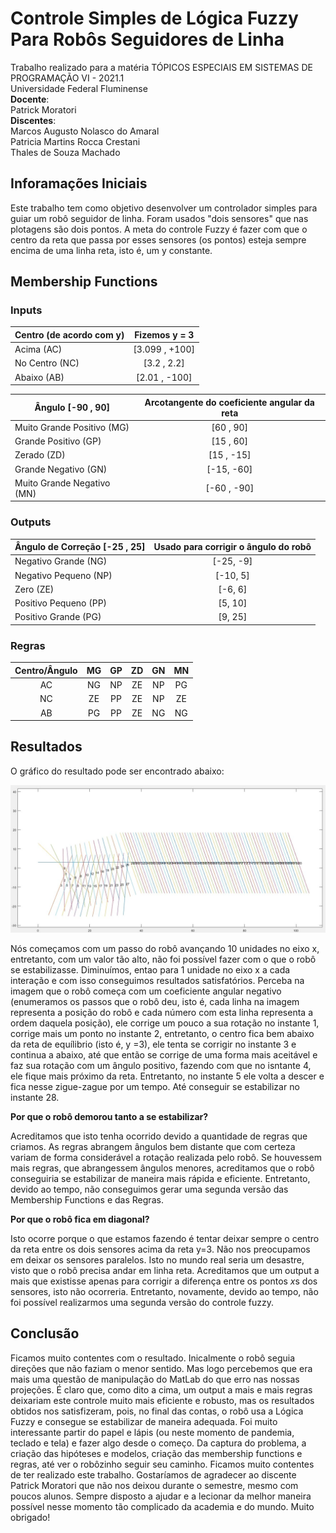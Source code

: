 # Controle Simples de Lógica Fuzzy Para Robôs Seguidores de Linha

Trabalho realizado para a matéria TÓPICOS ESPECIAIS EM SISTEMAS DE PROGRAMAÇÃO VI - 2021.1  
Universidade Federal Fluminense  
**Docente**:  
Patrick Moratori  
**Discentes**:  
Marcos Augusto Nolasco do Amaral  
Patricia Martins Rocca Crestani  
Thales de Souza Machado  



## Inforamações Iniciais

Este trabalho tem como objetivo desenvolver um controlador simples para guiar um robô seguidor de linha. Foram usados "dois sensores" que nas plotagens são dois pontos. A meta do controle Fuzzy é fazer com que o centro da reta que passa por esses sensores (os pontos) esteja sempre encima de uma linha reta, isto é, um y constante.


## Membership Functions

### Inputs

| Centro (de acordo com y) | Fizemos y = 3   |
| ------------------------ | :-------------: |
| Acima (AC)               | [3.099 , +100]  |
| No Centro (NC)           | [3.2 , 2.2]      |
| Abaixo (AB)              | [2.01 , -100]   |

| Ângulo [-90 , 90]            | Arcotangente do coeficiente angular da reta |
| -------------------------- | :-----------------------------------------: |
| Muito Grande Positivo (MG) | [60 , 90]                                   |
| Grande Positivo (GP)       | [15 , 60]                                   |
| Zerado (ZD)                | [15 , -15]                                  |
| Grande Negativo (GN)       | [-15, -60]                                  |
| Muito Grande Negativo (MN) | [-60 , -90]                                 |


### Outputs

| Ângulo de Correção [-25 , 25] | Usado para corrigir o ângulo do robô |
| --------------------------- | :----------------------------------: |
| Negativo Grande (NG)        | [-25, -9]                            |
| Negativo Pequeno (NP)       | [-10, 5]                             |
| Zero (ZE)                   | [-6, 6]                              |
| Positivo Pequeno (PP)       | [5, 10]                              |
| Positivo Grande (PG)        | [9, 25]                              |


### Regras

| Centro/Ângulo |  MG  |  GP  |  ZD  |  GN  |  MN  |
| :-----------: | :--: | :--: | :--: | :--: | :--: |
| AC            |  NG  |  NP  |  ZE  |  NP  |  PG  |
| NC            |  ZE  |  PP  |  ZE  |  NP  |  ZE  |
| AB            |  PG  |  PP  |  ZE  |  NG  |  NG  |


## Resultados 

O gráfico do resultado pode ser encontrado abaixo:

<div align="center">
<img src="resultado.jpg" width="1000" >
</div>

Nós começamos com um passo do robô avançando 10 unidades no eixo x, entretanto, com um valor tão alto, não foi possível fazer com o que o robô se estabilizasse. Diminuímos, entao para 1 unidade no eixo x a cada interação e com isso conseguimos resultados satisfatórios.
Perceba na imagem que o robô começa com um coeficiente angular negativo (enumeramos os passos que o robô deu, isto é, cada linha na imagem representa a posição do robô e cada número com esta linha representa a ordem daquela posição), ele corrige um pouco a sua rotação no instante 1, corrige mais um ponto no instante 2, entretanto, o centro fica bem abaixo da reta de equílibrio (isto é, y =3), ele tenta se corrigir no instante 3 e continua a abaixo, até que então se corrige de uma forma mais aceitável e faz sua rotação com um ângulo positivo, fazendo com que no isntante 4, ele fique mais próximo da reta. Entretanto, no instante 5 ele volta a descer e fica nesse zigue-zague por um tempo. Até conseguir se estabilizar no instante 28.

**Por que o robô demorou tanto a se estabilizar?**

Acreditamos que isto tenha ocorrido devido a quantidade de regras que criamos. As regras abrangem ângulos bem distante que com certeza variam de forma considerável a rotação realizada pelo robô. Se houvessem mais regras, que abrangessem ângulos menores, acreditamos que o robô conseguiria se estabilizar de maneira mais rápida e eficiente. Entretanto, devido ao tempo, não conseguimos gerar uma segunda versão das Membership Functions e das Regras.

**Por que o robô fica em diagonal?**

Isto ocorre porque o que estamos fazendo é tentar deixar sempre o centro da reta entre os dois sensores acima da reta y=3. Não nos preocupamos em deixar os sensores paralelos. Isto no mundo real seria um desastre, visto que o robô precisa andar em linha reta. Acreditamos que um output a mais que existisse apenas para corrigir a diferença entre os pontos *x*s dos sensores, isto não ocorreria. Entretanto, novamente, devido ao tempo, não foi possível realizarmos uma segunda versão do controle fuzzy.

## Conclusão

Ficamos muito contentes com o resultado. Inicalmente o robô seguia direções que não faziam o menor sentido. Mas logo percebemos que era mais uma questão de manipulação do MatLab do que erro nas nossas projeções. É claro que, como dito a cima, um output a mais e mais regras deixariam este controle muito mais eficiente e robusto, mas os resultados obtidos nos satisfizeram, pois, no final das contas, o robô usa a Lógica Fuzzy e consegue se estabilizar de maneira adequada. 
Foi muito interessante partir do papel e lápis (ou neste momento de pandemia, teclado e tela) e fazer algo desde o começo. Da captura do problema, a criação das hipóteses e modelos, criação das membership functions e regras, até ver o robôzinho seguir seu caminho. Ficamos muito contentes de ter realizado este trabalho.
Gostaríamos de agradecer ao discente Patrick Moratori que não nos deixou durante o semestre, mesmo com poucos alunos. Sempre disposto a ajudar e a lecionar da melhor maneira possível nesse momento tão complicado da academia e do mundo. 
Muito obrigado!